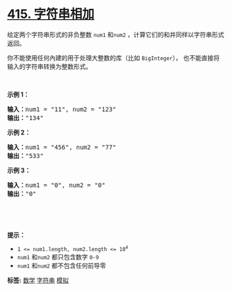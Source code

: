 # [415. 字符串相加](https://leetcode.cn/problems/add-strings)
<p>给定两个字符串形式的非负整数&nbsp;<code>num1</code> 和<code>num2</code>&nbsp;，计算它们的和并同样以字符串形式返回。</p>

<p>你不能使用任何內建的用于处理大整数的库（比如 <code>BigInteger</code>），&nbsp;也不能直接将输入的字符串转换为整数形式。</p>

<p>&nbsp;</p>

<p><strong>示例 1：</strong></p>

<pre>
<strong>输入：</strong>num1 = "11", num2 = "123"
<strong>输出：</strong>"134"
</pre>

<p><strong>示例 2：</strong></p>

<pre>
<strong>输入：</strong>num1 = "456", num2 = "77"
<strong>输出：</strong>"533"
</pre>

<p><strong>示例 3：</strong></p>

<pre>
<strong>输入：</strong>num1 = "0", num2 = "0"
<strong>输出：</strong>"0"
</pre>

<p>&nbsp;</p>

<p>&nbsp;</p>

<p><strong>提示：</strong></p>

<ul>
	<li><code>1 &lt;= num1.length, num2.length &lt;= 10<sup>4</sup></code></li>
	<li><code>num1</code> 和<code>num2</code> 都只包含数字&nbsp;<code>0-9</code></li>
	<li><code>num1</code> 和<code>num2</code> 都不包含任何前导零</li>
</ul>

**标签:**  [数学](https://leetcode.cn/tag/math) [字符串](https://leetcode.cn/tag/string) [模拟](https://leetcode.cn/tag/simulation) 